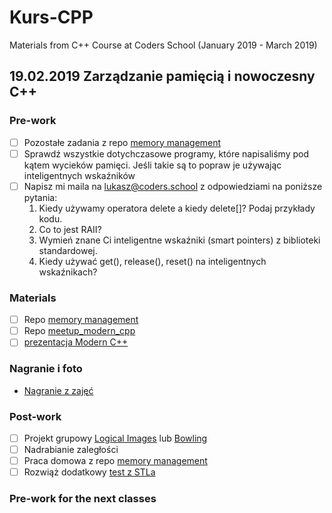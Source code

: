# Kurs-CPP
Materials from C++ Course at Coders School (January 2019 - March 2019)

## 19.02.2019 Zarządzanie pamięcią i nowoczesny C++

### Pre-work
- [ ] Pozostałe zadania z repo [memory management](https://github.com/LordLukin/memory_management)
- [ ] Sprawdź wszystkie dotychczasowe programy, które napisaliśmy pod kątem wycieków pamięci. Jeśli takie są to popraw je używając inteligentnych wskaźników
- [ ] Napisz mi maila na lukasz@coders.school z odpowiedziami na poniższe pytania:
  1. Kiedy używamy operatora delete a kiedy delete[]? Podaj przykłady kodu.
  1. Co to jest RAII?
  1. Wymień znane Ci inteligentne wskaźniki (smart pointers) z biblioteki standardowej.
  1. Kiedy używać get(), release(), reset() na inteligentnych wskaźnikach? 

### Materials
- [ ] Repo [memory management](https://github.com/LordLukin/memory_management)
- [ ] Repo [meetup_modern_cpp](https://github.com/coders-school/meetup_modern_cpp)
- [ ] [prezentacja Modern C++](modern_cpp.pdf)

### Nagranie i foto
- [Nagranie z zajęć](https://youtu.be/nXRaDveed3c)

### Post-work
- [ ] Projekt grupowy [Logical Images](https://github.com/LordLukin/LogicalImages) lub [Bowling](https://github.com/LordLukin/Bowling)
- [ ] Nadrabianie zaległości
- [ ] Praca domowa z repo [memory management](https://github.com/LordLukin/memory_management)
- [ ] Rozwiąż dodatkowy [test z STLa](https://goo.gl/forms/yR0FLAso9tWWts7v2)

### Pre-work for the next classes

